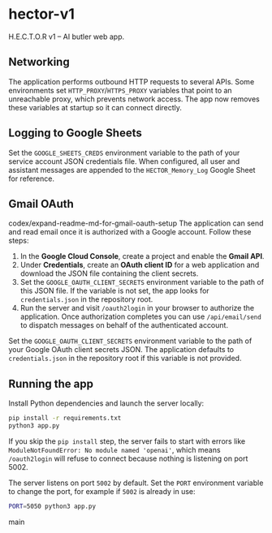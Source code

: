 # hector-v1
H.E.C.T.O.R v1 – AI butler web app.

## Networking

The application performs outbound HTTP requests to several APIs. Some
environments set `HTTP_PROXY`/`HTTPS_PROXY` variables that point to an
unreachable proxy, which prevents network access. The app now removes these
variables at startup so it can connect directly.

## Logging to Google Sheets

Set the `GOOGLE_SHEETS_CREDS` environment variable to the path of your
service account JSON credentials file. When configured, all user and assistant
messages are appended to the `HECTOR_Memory_Log` Google Sheet for reference.

## Gmail OAuth

codex/expand-readme-md-for-gmail-oauth-setup
The application can send and read email once it is authorized with a Google
account. Follow these steps:

1. In the **Google Cloud Console**, create a project and enable the **Gmail API**.
2. Under **Credentials**, create an **OAuth client ID** for a web application and
   download the JSON file containing the client secrets.
3. Set the `GOOGLE_OAUTH_CLIENT_SECRETS` environment variable to the path of this
   JSON file. If the variable is not set, the app looks for `credentials.json` in
   the repository root.
4. Run the server and visit `/oauth2login` in your browser to authorize the
   application. Once authorization completes you can use `/api/email/send` to
   dispatch messages on behalf of the authenticated account.
   
Set the `GOOGLE_OAUTH_CLIENT_SECRETS` environment variable to the path of your
Google OAuth client secrets JSON. The application defaults to `credentials.json`
in the repository root if this variable is not provided.

## Running the app

Install Python dependencies and launch the server locally:

```bash
pip install -r requirements.txt
python3 app.py
```

If you skip the `pip install` step, the server fails to start with errors like
`ModuleNotFoundError: No module named 'openai'`, which means `/oauth2login` will
refuse to connect because nothing is listening on port 5002.

The server listens on port `5002` by default. Set the `PORT` environment
variable to change the port, for example if `5002` is already in use:

```bash
PORT=5050 python3 app.py
```
 main
